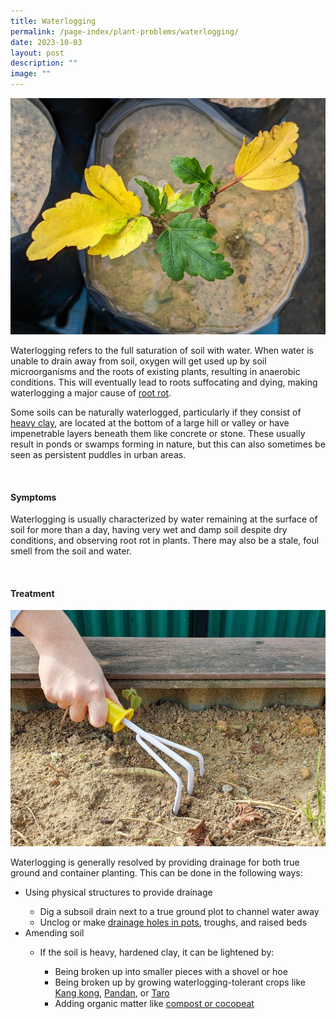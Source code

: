 ```yaml
---
title: Waterlogging
permalink: /page-index/plant-problems/waterlogging/
date: 2023-10-03
layout: post
description: ""
image: ""
---
```

<section>
<img title="A plant in a waterlogged pot. Photo by Jacqueline Chua." src="/images/Plant%20problems/transplantingshock_jacquelinechua.jpg">
<p>Waterlogging refers to the full saturation of soil with water. When water is unable to drain away from soil, oxygen will get used up by soil microorganisms and the roots of existing plants, resulting in anaerobic conditions. This will eventually lead to roots suffocating and dying, making waterlogging a major cause of <a href="/page-index/plant-problems/root-rot/">root rot</a>.
</p><p>Some soils can be naturally waterlogged, particularly if they consist of <a href="/page-index/horticulture-techniques/soil/">heavy clay</a>, are located at the bottom of a large hill or valley or have impenetrable layers beneath them like concrete or stone. These usually result in ponds or swamps forming in nature, but this can also sometimes be seen as persistent puddles in urban areas.</p>
</section>
<br>
<section>
<h4>Symptoms</h4>
<p>Waterlogging is usually characterized by water remaining at the surface of soil for more than a day, having very wet and damp soil despite dry conditions, and observing root rot in plants. There may also be a stale, foul smell from the soil and water.</p>
</section>
<br>
<section>
<h4>Treatment</h4>
	<img title="A gardener breaking soil with a gardening fork. Photo by Jacqueline Chua." src="/images/Horti%20techniques/Soil_Breaking_JacChua.jpg">
<p>Waterlogging is generally resolved by providing drainage for both true ground and container planting. This can be done in the following ways:</p>
<ul>
<li>Using physical structures to provide drainage</li>
	<ul>
	<li>Dig a subsoil drain next to a true ground plot to channel water away</li>
		<li>Unclog or make <a href="/page-index/horticulture-techniques/planting-in-containers/">drainage holes in pots</a>, troughs, and raised beds</li>
	</ul>
<li>Amending soil</li>
	<ul>
	<li>If the soil is heavy, hardened clay, it can be lightened by:</li>
		<ul>
		<li>Being broken up into smaller pieces with a shovel or hoe</li>
		<li>Being broken up by growing waterlogging-tolerant crops like <a href="/page-index/edible-plants/kang-kong/">Kang kong</a>, <a href="/page-index/edible-plants/pandan/">Pandan</a>, or <a href="/page-index/edible-plants/taro/">Taro</a></li>
		<li>Adding organic matter like <a href="/page-index/horticulture-techniques/soil-amendments/">compost or cocopeat</a></li>
		</ul>
	</ul>
</ul>
</section>